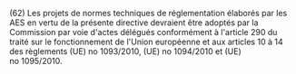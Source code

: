 (62) Les projets de normes techniques de réglementation élaborés par les AES en vertu de la présente directive devraient être adoptés par la Commission par voie d'actes délégués conformément à l'article 290 du traité sur le fonctionnement de l'Union européenne et aux articles 10 à 14 des règlements (UE) no 1093/2010, (UE) no 1094/2010 et (UE) no 1095/2010.